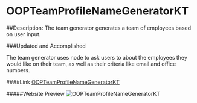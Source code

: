 # OOPTeamProfileNameGeneratorKT

##Description:
The team generator generates a team of employees based on user input.


###Updated and Accomplished

The team generator uses node to ask users to about the employees they would like on their team, as well as their criteria like email and office numbers. 


####Link 
[OOPTeamProfileNameGeneratorKT](https://github.com/krystalnickole1212/OOPTeamProfileNameGeneratorKT/)

#####Website Preview
![OOPTeamProfileNameGeneratorKT](./assets/images/placeholderphoto.jpeg) 
